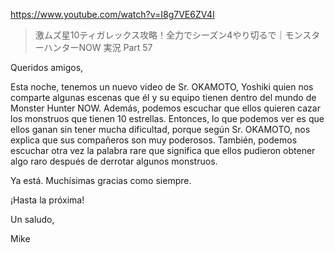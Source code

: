 https://www.youtube.com/watch?v=I8g7VE6ZV4I

> 激ムズ星10ティガレックス攻略！全力でシーズン4やり切るで｜モンスターハンターNOW 実況 Part 57

Queridos amigos,

Esta noche, tenemos un nuevo video de Sr. OKAMOTO, Yoshiki quien nos comparte algunas escenas que él y su equipo tienen dentro del mundo de Monster Hunter NOW. Además, podemos escuchar que ellos quieren cazar los monstruos que tienen 10 estrellas. Entonces, lo que podemos ver es que ellos ganan sin tener mucha dificultad, porque según Sr. OKAMOTO, nos explica que sus compañeros son muy poderosos. También, podemos escuchar otra vez la palabra rare que significa que ellos pudieron obtener algo raro después de derrotar algunos monstruos.

Ya está. Muchísimas gracias como siempre.

¡Hasta la próxima!

Un saludo,

Mike
